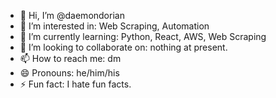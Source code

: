 - 👋 Hi, I’m @daemondorian
- 👀 I’m interested in: Web Scraping, Automation
- 🌱 I’m currently learning: Python, React, AWS, Web Scraping
- 💞️ I’m looking to collaborate on: nothing at present.
- 📫 How to reach me: dm
- 😄 Pronouns: he/him/his
- ⚡ Fun fact: I hate fun facts.

<!---
daemondorian/daemondorian is a ✨ special ✨ repository because its `README.md` (this file) appears on your GitHub profile.
You can click the Preview link to take a look at your changes.
--->
